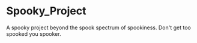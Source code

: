 # Spooky_Project
A spooky project beyond the spook spectrum of spookiness. Don't get too spooked you spooker.
